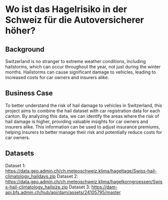 # Wo ist das Hagelrisiko in der Schweiz für die Autoversicherer höher?

## Background
Switzerland is no stranger to extreme weather conditions, including hailstorms, which can occur throughout the year, not just during the winter months. Hailstorms can cause significant damage to vehicles, leading to increased costs for car owners and insurers alike. 

## Business Case
To better understand the risk of hail damage to vehicles in Switzerland, this project aims to combine the hail dataset with car registration data for each canton. By analyzing this data, we can identify the areas where the risk of hail damage is higher, providing valuable insights for car owners and insurers alike. This information can be used to adjust insurance premiums, helping insurers to better manage their risk and potentially reduce costs for car owners.
 
## Datasets
Dataset 1:	https://data.geo.admin.ch/ch.meteoschweiz.klima/hageltage/Swiss-hail-climatology_haildays.zip
Dataset 2: 	https://data.geo.admin.ch/ch.meteoschweiz.klima/hagelkorngroessen/Swiss-hail-climatology_hailsize.zip
Dataset 3:	https://dam-api.bfs.admin.ch/hub/api/dam/assets/24105795/master
